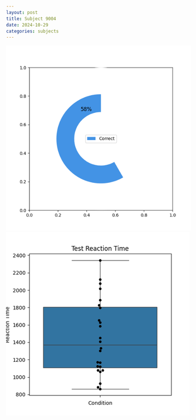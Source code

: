 ```yaml
---
layout: post
title: Subject 9004
date: 2024-10-29
categories: subjects
---
```


![](data/9004/run-1/9004_FN_acc_test.png)
![](data/9004/run-1/9004_FN_rt.png)
